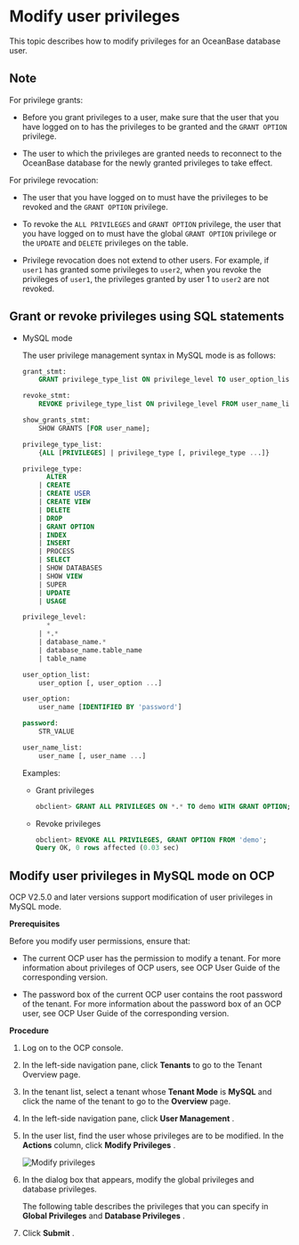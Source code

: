 Modify user privileges 
===========================================

This topic describes how to modify privileges for an OceanBase database user. 

Note 
-------------------------

For privilege grants:

* Before you grant privileges to a user, make sure that the user that you have logged on to has the privileges to be granted and the `GRANT OPTION` privilege.

  

* The user to which the privileges are granted needs to reconnect to the OceanBase database for the newly granted privileges to take effect.

  




For privilege revocation:

* The user that you have logged on to must have the privileges to be revoked and the `GRANT OPTION` privilege.

  

* To revoke the `ALL PRIVILEGES` and `GRANT OPTION` privilege, the user that you have logged on to must have the global `GRANT OPTION` privilege or the `UPDATE` and `DELETE` privileges on the table.

  

* Privilege revocation does not extend to other users. For example, if `user1` has granted some privileges to `user2`, when you revoke the privileges of `user1`, the privileges granted by user 1 to `user2` are not revoked.

  




Grant or revoke privileges using SQL statements 
--------------------------------------------------------------------

* MySQL mode

  The user privilege management syntax in MySQL mode is as follows:

  ```sql
  grant_stmt:
      GRANT privilege_type_list ON privilege_level TO user_option_list [WITH GRANT OPTION];
  
  revoke_stmt:
      REVOKE privilege_type_list ON privilege_level FROM user_name_list;
  
  show_grants_stmt:
      SHOW GRANTS [FOR user_name];
  
  privilege_type_list:
      {ALL [PRIVILEGES] | privilege_type [, privilege_type ...]}
  
  privilege_type:
        ALTER
      | CREATE
      | CREATE USER
      | CREATE VIEW
      | DELETE
      | DROP
      | GRANT OPTION
      | INDEX
      | INSERT
      | PROCESS
      | SELECT
      | SHOW DATABASES
      | SHOW VIEW
      | SUPER
      | UPDATE
      | USAGE
  
  privilege_level:
        *
      | *.*
      | database_name.*
      | database_name.table_name
      | table_name
  
  user_option_list:
      user_option [, user_option ...]
  
  user_option:
      user_name [IDENTIFIED BY 'password']
  
  password:
      STR_VALUE
  
  user_name_list:
      user_name [, user_name ...]
  ```

  

  Examples:
  * Grant privileges

    ```sql
    obclient> GRANT ALL PRIVILEGES ON *.* TO demo WITH GRANT OPTION;
    ```

    
  
  * Revoke privileges

    ```sql
    obclient> REVOKE ALL PRIVILEGES, GRANT OPTION FROM 'demo';
    Query OK, 0 rows affected (0.03 sec)
    ```

    
  

  




Modify user privileges in MySQL mode on OCP 
----------------------------------------------------------------

OCP V2.5.0 and later versions support modification of user privileges in MySQL mode. 

**Prerequisites** 

Before you modify user permissions, ensure that:

* The current OCP user has the permission to modify a tenant. For more information about privileges of OCP users, see OCP User Guide of the corresponding version.

  

* The password box of the current OCP user contains the root password of the tenant. For more information about the password box of an OCP user, see OCP User Guide of the corresponding version.

  




**Procedure** 

1. Log on to the OCP console.

   

2. In the left-side navigation pane, click **Tenants** to go to the Tenant Overview page.

   

3. In the tenant list, select a tenant whose **Tenant Mode** is **MySQL** and click the name of the tenant to go to the **Overview** page.

   

4. In the left-side navigation pane, click **User Management** .

   

5. In the user list, find the user whose privileges are to be modified. In the **Actions** column, click **Modify Privileges** . 

   ![Modify privileges](../images/p206093.png)
   

6. In the dialog box that appears, modify the global privileges and database privileges. 

   The following table describes the privileges that you can specify in **Global Privileges** and **Database Privileges** . 

   
   

7. Click **Submit** .

   



